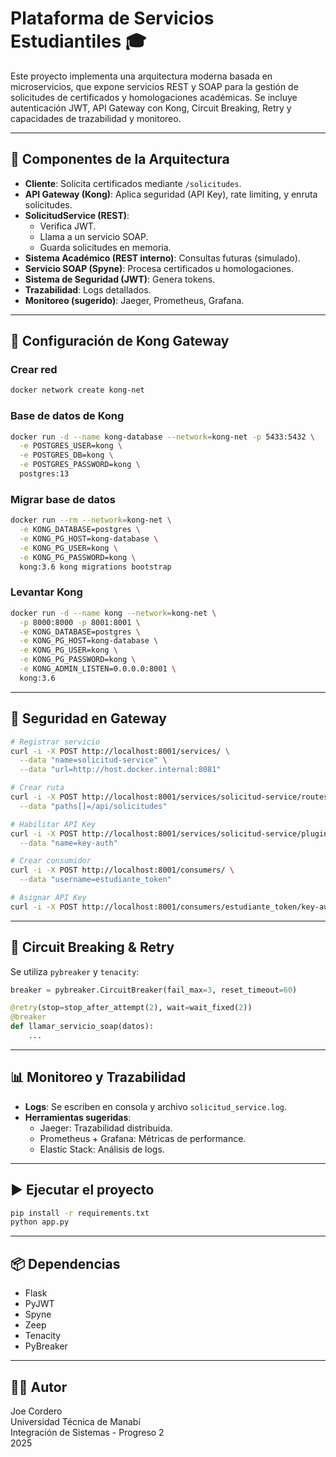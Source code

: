 # Plataforma de Servicios Estudiantiles 🎓

Este proyecto implementa una arquitectura moderna basada en microservicios, que expone servicios REST y SOAP para la gestión de solicitudes de certificados y homologaciones académicas. Se incluye autenticación JWT, API Gateway con Kong, Circuit Breaking, Retry y capacidades de trazabilidad y monitoreo.

---

## 🧱 Componentes de la Arquitectura

- **Cliente**: Solicita certificados mediante `/solicitudes`.
- **API Gateway (Kong)**: Aplica seguridad (API Key), rate limiting, y enruta solicitudes.
- **SolicitudService (REST)**:
  - Verifica JWT.
  - Llama a un servicio SOAP.
  - Guarda solicitudes en memoria.
- **Sistema Académico (REST interno)**: Consultas futuras (simulado).
- **Servicio SOAP (Spyne)**: Procesa certificados u homologaciones.
- **Sistema de Seguridad (JWT)**: Genera tokens.
- **Trazabilidad**: Logs detallados.
- **Monitoreo (sugerido)**: Jaeger, Prometheus, Grafana.

---

## 🚀 Configuración de Kong Gateway

### Crear red
```bash
docker network create kong-net
```

### Base de datos de Kong
```bash
docker run -d --name kong-database --network=kong-net -p 5433:5432 \
  -e POSTGRES_USER=kong \
  -e POSTGRES_DB=kong \
  -e POSTGRES_PASSWORD=kong \
  postgres:13
```

### Migrar base de datos
```bash
docker run --rm --network=kong-net \
  -e KONG_DATABASE=postgres \
  -e KONG_PG_HOST=kong-database \
  -e KONG_PG_USER=kong \
  -e KONG_PG_PASSWORD=kong \
  kong:3.6 kong migrations bootstrap
```

### Levantar Kong
```bash
docker run -d --name kong --network=kong-net \
  -p 8000:8000 -p 8001:8001 \
  -e KONG_DATABASE=postgres \
  -e KONG_PG_HOST=kong-database \
  -e KONG_PG_USER=kong \
  -e KONG_PG_PASSWORD=kong \
  -e KONG_ADMIN_LISTEN=0.0.0.0:8001 \
  kong:3.6
```

---

## 🔐 Seguridad en Gateway

```bash
# Registrar servicio
curl -i -X POST http://localhost:8001/services/ \
  --data "name=solicitud-service" \
  --data "url=http://host.docker.internal:8081"

# Crear ruta
curl -i -X POST http://localhost:8001/services/solicitud-service/routes \
  --data "paths[]=/api/solicitudes"

# Habilitar API Key
curl -i -X POST http://localhost:8001/services/solicitud-service/plugins \
  --data "name=key-auth"

# Crear consumidor
curl -i -X POST http://localhost:8001/consumers/ \
  --data "username=estudiante_token"

# Asignar API Key
curl -i -X POST http://localhost:8001/consumers/estudiante_token/key-auth
```

---

## 🔁 Circuit Breaking & Retry

Se utiliza `pybreaker` y `tenacity`:

```python
breaker = pybreaker.CircuitBreaker(fail_max=3, reset_timeout=60)

@retry(stop=stop_after_attempt(2), wait=wait_fixed(2))
@breaker
def llamar_servicio_soap(datos):
    ...
```

---

## 📊 Monitoreo y Trazabilidad

- **Logs**: Se escriben en consola y archivo `solicitud_service.log`.
- **Herramientas sugeridas**:
  - Jaeger: Trazabilidad distribuida.
  - Prometheus + Grafana: Métricas de performance.
  - Elastic Stack: Análisis de logs.

---

## ▶️ Ejecutar el proyecto

```bash
pip install -r requirements.txt
python app.py
```

---

## 📦 Dependencias

- Flask
- PyJWT
- Spyne
- Zeep
- Tenacity
- PyBreaker

---

## 👨‍💻 Autor

Joe Cordero  
Universidad Técnica de Manabí  
Integración de Sistemas - Progreso 2  
2025
